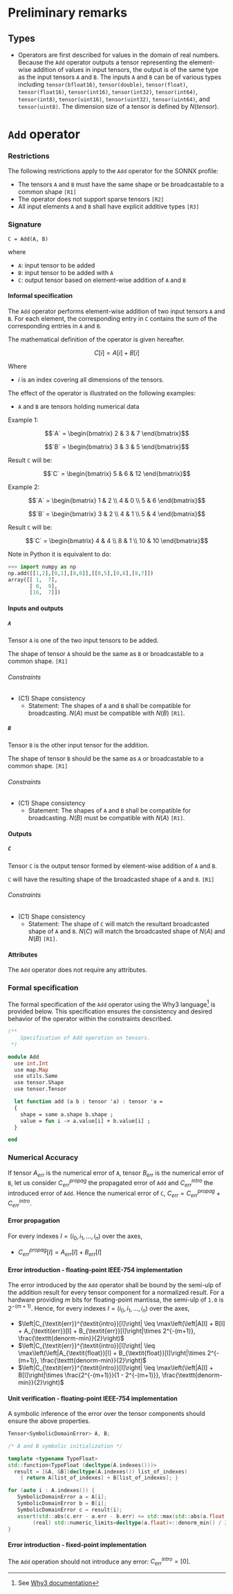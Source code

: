 # Preliminary remarks

## Types

- Operators are first described for values in the domain of real numbers. Because the `Add` operator outputs a tensor representing the element-wise addition of values in input tensors, the output is of the same type as the input tensors `A` and `B`. The inputs `A` and `B` can be of various types including `tensor(bfloat16)`, `tensor(double)`, `tensor(float)`, `tensor(float16)`, `tensor(int16)`, `tensor(int32)`, `tensor(int64)`, `tensor(int8)`, `tensor(uint16)`, `tensor(uint32)`, `tensor(uint64)`, and `tensor(uint8)`. The dimension size of a tensor is defined by $N(tensor)$.

# `Add` operator

### Restrictions

The following restrictions apply to the `Add` operator for the SONNX profile:
- The tensors `A` and `B` must have the same shape or be broadcastable to a common shape `[R1]`
- The operator does not support sparse tensors `[R2]`
- All input elements `A` and `B` shall have explicit additive types `[R3]`

### Signature

`C = Add(A, B)`

where
- `A`: input tensor to be added
- `B`: input tensor to be added with `A`
- `C`: output tensor based on element-wise addition of `A` and `B`

#### Informal specification

The `Add` operator performs element-wise addition of two input tensors `A` and `B`. For each element, the corresponding entry in `C` contains the sum of the corresponding entries in `A` and `B`.

The mathematical definition of the operator is given hereafter.

$$
C[i] = A[i] + B[i]
$$

Where
- $i$ is an index covering all dimensions of the tensors.

The effect of the operator is illustrated on the following examples:
- `A` and `B` are tensors holding numerical data

Example 1:
```math
`A` = \begin{bmatrix}  2 & 3 & 7 \end{bmatrix}
```
```math
`B` = \begin{bmatrix}  3 & 3 & 5 \end{bmatrix}
```
Result `C` will be:
```math
`C` = \begin{bmatrix} 5 & 6 & 12 \end{bmatrix}
```

Example 2:
```math
`A` = \begin{bmatrix} 1 & 2 \\ 4 & 0 \\ 5 & 6 \end{bmatrix}
```
```math
`B` = \begin{bmatrix} 3 & 2 \\ 4 & 1 \\ 5 & 4 \end{bmatrix}
```
Result `C` will be:
```math
`C` = \begin{bmatrix} 4 & 4 \\ 8 & 1 \\ 10 & 10 \end{bmatrix}
```

Note in Python it is equivalent to do:
```python
>>> import numpy as np
np.add([[1,2],[0,1],[8,0]],[[0,5],[0,8],[8,7]])
array([[ 1,  7],
       [ 0,  9],
       [16,  7]])
```

#### Inputs and outputs

##### `A`

Tensor `A` is one of the two input tensors to be added.

The shape of tensor `A` should be the same as `B` or broadcastable to a common shape. `[R1]`

###### Constraints

- (C1) Shape consistency
    - Statement: The shapes of `A` and `B` shall be compatible for broadcasting. $N(A)$ must be compatible with $N(B)$ `[R1]`.

##### `B`

Tensor `B` is the other input tensor for the addition.

The shape of tensor `B` should be the same as `A` or broadcastable to a common shape. `[R1]`

###### Constraints

- (C1) Shape consistency
    - Statement: The shapes of `A` and `B` shall be compatible for broadcasting. $N(B)$ must be compatible with $N(A)$ `[R1]`.

#### Outputs

##### `C`

Tensor `C` is the output tensor formed by element-wise addition of `A` and `B`.

`C` will have the resulting shape of the broadcasted shape of `A` and `B`. `[R1]`

###### Constraints

- (C1) Shape consistency
    - Statement: The shape of `C` will match the resultant broadcasted shape of `A` and `B`. $N(C)$ will match the broadcasted shape of $N(A)$ and $N(B)$ `[R1]`.

#### Attributes

The `Add` operator does not require any attributes.

### Formal specification

The formal specification of the `Add` operator using the Why3 language[^1] is provided below. This specification ensures the consistency and desired behavior of the operator within the constraints described.

```ocaml
(**
    Specification of Add operation on tensors.
 *)

module Add
  use int.Int
  use map.Map
  use utils.Same
  use tensor.Shape
  use tensor.Tensor

  let function add (a b : tensor 'a) : tensor 'a =
  {
    shape = same a.shape b.shape ;
    value = fun i -> a.value[i] + b.value[i] ;
  }

end
```

[^1]: See [Why3 documentation](https://www.why3.org/)

### Numerical Accuracy

If tensor $A_{\textit{err}}$ is the numerical error of `A`,
tensor $B_{\textit{err}}$ is the numerical error of `B`, let us consider
$C_{\textit{err}}^{\textit{propag}}$ the propagated error of `Add`
and $C_{\textit{err}}^{\textit{intro}}$ the introduced error of `Add`.
Hence the numerical error of `C`, $C_{\textit{err}} = C_{\textit{err}}^{\textit{propag}} + C_{\textit{err}}^{\textit{intro}}$.

#### Error propagation

For every indexes $I = (i_0,i_1,...,i_n)$ over the axes, 

- $C_{\textit{err}}^{\textit{propag}}[I] = A_{\textit{err}}[I] + B_{\textit{err}}[I]$

#### Error introduction - floating-point IEEE-754 implementation

The error introduced by the `Add` operator shall be bound by the semi-ulp of the addition result for every
tensor component for a normalized result. For a hardware providing $m$ bits for floating-point mantissa, the semi-ulp
of `1.0` is $2^{-(m+1)}$. Hence, for every indexes $I = (i_0,i_1,...,i_n)$ over the axes,

- $\left|C_{\textit{err}}^{\textit{intro}}[I]\right| \leq \max\left(\left|A[I] + B[I] + A_{\textit{err}}[I] + B_{\textit{err}}[I]\right|\times 2^{-(m+1)}, \frac{\texttt{denorm-min}}{2}\right)$  
- $\left|C_{\textit{err}}^{\textit{intro}}[I]\right| \leq \max\left(\left|A_{\textit{float}}[I] + B_{\textit{float}}[I]\right|\times 2^{-(m+1)}, \frac{\texttt{denorm-min}}{2}\right)$  
- $\left|C_{\textit{err}}^{\textit{intro}}[I]\right| \leq \max\left(\left|A[I] + B[I]\right|\times \frac{2^{-(m+1)}}{1 - 2^{-(m+1)}}, \frac{\texttt{denorm-min}}{2}\right)$

#### Unit verification - floating-point IEEE-754 implementation

A symbolic inference of the error over the tensor components should ensure the
above properties.

```c++
Tensor<SymbolicDomainError> A, B;

/* A and B symbolic initialization */

template <typename TypeFloat>
std::function<TypeFloat (decltype(A.indexes()))>
  result = [&A, &B](decltype(A.indexes()) list_of_indexes)
    { return A[list_of_indexes] + B[list_of_indexes]; }

for (auto i : A.indexes()) {
   SymbolicDomainError a = A[i];
   SymbolicDomainError b = B[i];
   SymbolicDomainError c = result(i);
   assert(std::abs(c.err - a.err - b.err) <= std::max(std::abs(a.float + b.float)*(pow(2.0LD, -(m+1)))),
        (real) std::numeric_limits<decltype(a.float)>::denorm_min() / 2.0);
}
```

#### Error introduction - fixed-point implementation

The `Add` operation should not introduce any error: $C_{\textit{err}}^{\textit{intro}} = [0]$.

